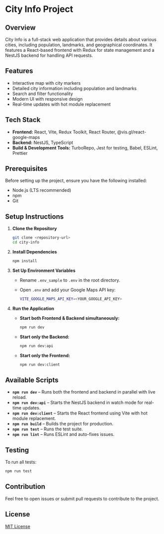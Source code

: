 # City Info Project

## Overview

City Info is a full-stack web application that provides details about various cities, including population, landmarks, and geographical coordinates. It features a React-based frontend with Redux for state management and a NestJS backend for handling API requests.

## Features

- Interactive map with city markers
- Detailed city information including population and landmarks
- Search and filter functionality
- Modern UI with responsive design
- Real-time updates with hot module replacement

## Tech Stack

- **Frontend:** React, Vite, Redux Toolkit, React Router, @vis.gl/react-google-maps
- **Backend:** NestJS, TypeScript
- **Build & Development Tools:** TurboRepo, Jest for testing, Babel, ESLint, Prettier

## Prerequisites

Before setting up the project, ensure you have the following installed:

- Node.js (LTS recommended)
- npm
- Git

## Setup Instructions

1. **Clone the Repository**

   ```sh
   git clone <repository-url>
   cd city-info
   ```

2. **Install Dependencies**

   ```sh
   npm install
   ```

3. **Set Up Environment Variables**

   - Rename `.env_sample` to `.env` in the root directory.
   - Open `.env` and add your Google Maps API key:

     ```sh
     VITE_GOOGLE_MAPS_API_KEY=<YOUR_GOOGLE_API_KEY>
     ```

4. **Run the Application**

   - **Start both Frontend & Backend simultaneously:**

     ```sh
     npm run dev
     ```

   - **Start only the Backend:**

     ```sh
     npm run dev:api
     ```

   - **Start only the Frontend:**

     ```sh
     npm run dev:client
     ```

## Available Scripts

- **`npm run dev`** – Runs both the frontend and backend in parallel with live reload.
- **`npm run dev:api`** – Starts the NestJS backend in watch mode for real-time updates.
- **`npm run dev:client`** – Starts the React frontend using Vite with hot module replacement.
- **`npm run build`** – Builds the project for production.
- **`npm run test`** – Runs the test suite.
- **`npm run lint`** – Runs ESLint and auto-fixes issues.

## Testing

To run all tests:

```sh
npm run test
```

## Contribution

Feel free to open issues or submit pull requests to contribute to the project.

## License

[MIT License](LICENSE)
